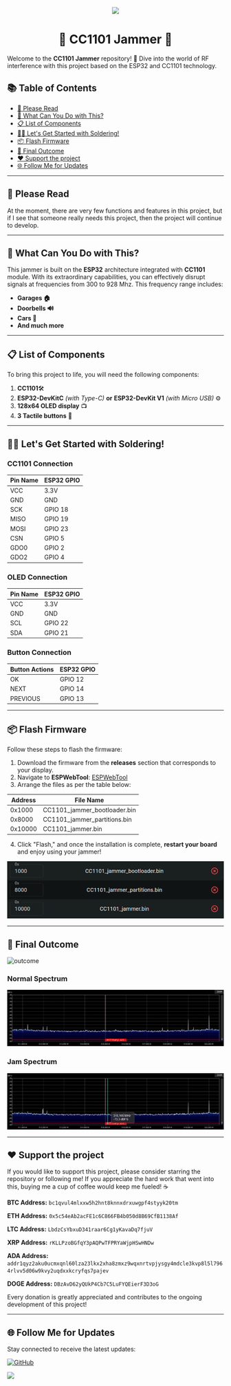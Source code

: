 <div align="center">
  <img src="https://avatars.githubusercontent.com/u/176677387" width="150" height="auto" />
  <h1> 🌟 CC1101 Jammer 🌟 </h1>
</div>

Welcome to the **CC1101 Jammer** repository! 🎉 Dive into the world of RF interference with this project based on the ESP32 and CC1101 technology.

## 📚 Table of Contents
- [📢 Please Read](#-please-read)
- [🚀 What Can You Do with This?](#-what-can-you-do-with-this)
- [📋 List of Components](#-list-of-components)
- [🧑‍🔧 Let's Get Started with Soldering!](#-lets-get-started-with-soldering)
- [📦 Flash Firmware](#-flash-firmware)
- [🎉 Final Outcome](#-final-outcome)
- [❤️ Support the project](#-support-the-project)
- [🌐 Follow Me for Updates](#-follow-me-for-updates)

-----

## 📢 Please Read
At the moment, there are very few functions and features in this project, but if I see that someone really needs this project, then the project will continue to develop.

-----

## 🚀 What Can You Do with This?
This jammer is built on the **ESP32** architecture integrated with **CC1101** module. With its extraordinary capabilities, you can effectively disrupt signals at frequencies from 300 to 928 Mhz. This frequency range includes:
- **Garages 🏠**
- **Doorbells 🔊**
- **Cars 🚗**
- **And much more**

-----

## 📋 List of Components
To bring this project to life, you will need the following components:
1. **CC1101**🛠️
2. **ESP32-DevKitC** *(with Type-C)* **or**  **ESP32-DevKit V1** *(with Micro USB)* ⚙️
3. **128x64 OLED display** 📺
4. **3 Tactile buttons** 🔘

-----

## 🧑‍🔧 Let's Get Started with Soldering!

### CC1101 Connection
| **Pin Name** | **ESP32 GPIO** |
|--------------|----------------|
| VCC          | 3.3V           |
| GND          | GND            |
| SCK          | GPIO 18        |
| MISO         | GPIO 19        |
| MOSI         | GPIO 23        |
| CSN          | GPIO 5         |
| GDO0         | GPIO 2         |
| GDO2         | GPIO 4         |

### OLED Connection
| **Pin Name** | **ESP32 GPIO** |
|--------------|----------------|
| VCC          | 3.3V           |
| GND          | GND            |
| SCL          | GPIO 22        |
| SDA          | GPIO 21        |

### Button Connection
| **Button Actions** | **ESP32 GPIO** |
|--------------|----------------|
| OK           | GPIO 12        |
| NEXT         | GPIO 14        |
| PREVIOUS     | GPIO 13        |

-----

## 📦 Flash Firmware
Follow these steps to flash the firmware:
1. Download the firmware from the **releases** section that corresponds to your display.
2. Navigate to **ESPWebTool**: [ESPWebTool](https://esp.huhn.me/)
3. Arrange the files as per the table below:

| **Address** | **File Name**                             |
|-------------|-------------------------------------------|
| 0x1000      | CC1101_jammer_bootloader.bin              |
| 0x8000      | CC1101_jammer_partitions.bin              |
| 0x10000     | CC1101_jammer.bin                          |

4. Click "Flash," and once the installation is complete, **restart your board** and enjoy using your jammer!

![flash](img/flash.png)

-----

## 🎉 Final Outcome

![outcome](img/outcome.png)

### Normal Spectrum
![Normal Spectrum](img/normal_spctr.gif)

### Jam Spectrum
![Jam Spectrum](img/jam_spctr.gif)

-----

## ❤️ Support the project
If you would like to support this project, please consider starring the repository or following me! If you appreciate the hard work that went into this, buying me a cup of coffee would keep me fueled! ☕ 

**BTC Address:** `bc1qvul4mlxxw5h2hnt8knnxdrxuwgpf4styyk20tm`

**ETH Address:** `0x5c54eAb2acFE1c6C866FB4b050d8B69CfB1138Af`

**LTC Address:** `LbdzCsYbxuD341raar6Cg1yKavaDq7fjuV`

**XRP Address:** `rKLLPzoBGfqY3pAQPwTFPRYaWjpHSwHNDw`

**ADA Address:** `addr1qyz2aku0ucmxqnl60lza23lkx2xha8zmxz9wqxnrtvpjysgy4mdcle3kvp8l5l7964rlvv5d06w9kvy2uqdxxkcryfqs7pajev`

**DOGE Address:** `DBzAvD62yQUkP4Cb7C5LuFYQEierF3D3oG`

Every donation is greatly appreciated and contributes to the ongoing development of this project!

---

## 🌐 Follow Me for Updates
Stay connected to receive the latest updates:

[![GitHub](https://img.shields.io/badge/GitHub-W0rthlessS0ul-181717?style=flat&logo=github&logoColor=white)](https://github.com/W0rthlessS0ul)

<img src="https://profile-counter.glitch.me/W0rthlessS0ul.CC1101_jammer/count.svg"/>
